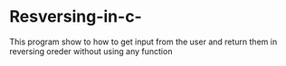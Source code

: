 # Resversing-in-c-
This program show to how to get input from the user and return them in reversing oreder  without using any function
